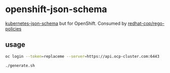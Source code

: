# openshift-json-schema

[kubernetes-json-schema](https://github.com/yannh/kubernetes-json-schema) but for OpenShift. Consumed by [redhat-cop/rego-policies](https://github.com/redhat-cop/rego-policies/blob/main/.github/workflows/gatekeeper-k8s-integrationtests.yaml#L59-L65)

## usage

```bash
oc login --token=replaceme --server=https://api.ocp-cluster.com:6443

./generate.sh
```
